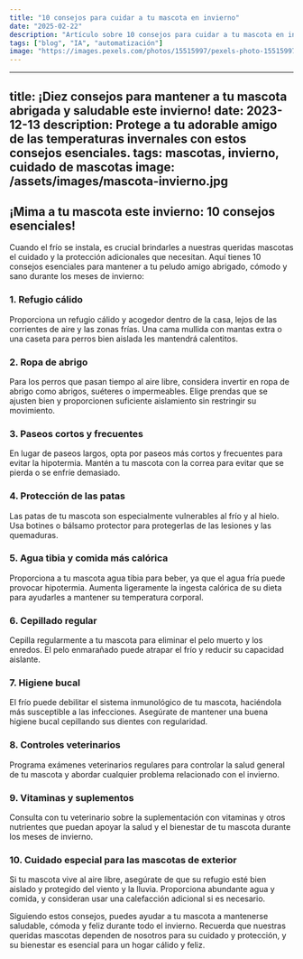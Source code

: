 ```yaml
---
title: "10 consejos para cuidar a tu mascota en invierno"
date: "2025-02-22"
description: "Artículo sobre 10 consejos para cuidar a tu mascota en invierno"
tags: ["blog", "IA", "automatización"]
image: "https://images.pexels.com/photos/15515997/pexels-photo-15515997.jpeg?auto=compress&cs=tinysrgb&h=350"
---
```


---
title: ¡Diez consejos para mantener a tu mascota abrigada y saludable este invierno!
date: 2023-12-13
description: Protege a tu adorable amigo de las temperaturas invernales con estos consejos esenciales.
tags: mascotas, invierno, cuidado de mascotas
image: /assets/images/mascota-invierno.jpg
---

## ¡Mima a tu mascota este invierno: 10 consejos esenciales!

Cuando el frío se instala, es crucial brindarles a nuestras queridas mascotas el cuidado y la protección adicionales que necesitan. Aquí tienes 10 consejos esenciales para mantener a tu peludo amigo abrigado, cómodo y sano durante los meses de invierno:

### 1. Refugio cálido

Proporciona un refugio cálido y acogedor dentro de la casa, lejos de las corrientes de aire y las zonas frías. Una cama mullida con mantas extra o una caseta para perros bien aislada les mantendrá calentitos.

### 2. Ropa de abrigo

Para los perros que pasan tiempo al aire libre, considera invertir en ropa de abrigo como abrigos, suéteres o impermeables. Elige prendas que se ajusten bien y proporcionen suficiente aislamiento sin restringir su movimiento.

### 3. Paseos cortos y frecuentes

En lugar de paseos largos, opta por paseos más cortos y frecuentes para evitar la hipotermia. Mantén a tu mascota con la correa para evitar que se pierda o se enfríe demasiado.

### 4. Protección de las patas

Las patas de tu mascota son especialmente vulnerables al frío y al hielo. Usa botines o bálsamo protector para protegerlas de las lesiones y las quemaduras.

### 5. Agua tibia y comida más calórica

Proporciona a tu mascota agua tibia para beber, ya que el agua fría puede provocar hipotermia. Aumenta ligeramente la ingesta calórica de su dieta para ayudarles a mantener su temperatura corporal.

### 6. Cepillado regular

Cepilla regularmente a tu mascota para eliminar el pelo muerto y los enredos. El pelo enmarañado puede atrapar el frío y reducir su capacidad aislante.

### 7. Higiene bucal

El frío puede debilitar el sistema inmunológico de tu mascota, haciéndola más susceptible a las infecciones. Asegúrate de mantener una buena higiene bucal cepillando sus dientes con regularidad.

### 8. Controles veterinarios

Programa exámenes veterinarios regulares para controlar la salud general de tu mascota y abordar cualquier problema relacionado con el invierno.

### 9. Vitaminas y suplementos

Consulta con tu veterinario sobre la suplementación con vitaminas y otros nutrientes que puedan apoyar la salud y el bienestar de tu mascota durante los meses de invierno.

### 10. Cuidado especial para las mascotas de exterior

Si tu mascota vive al aire libre, asegúrate de que su refugio esté bien aislado y protegido del viento y la lluvia. Proporciona abundante agua y comida, y consideran usar una calefacción adicional si es necesario.

Siguiendo estos consejos, puedes ayudar a tu mascota a mantenerse saludable, cómoda y feliz durante todo el invierno. Recuerda que nuestras queridas mascotas dependen de nosotros para su cuidado y protección, y su bienestar es esencial para un hogar cálido y feliz.